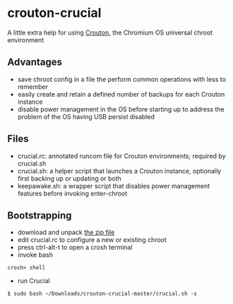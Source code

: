 # crouton-crucial

A little extra help for using [Crouton](https://github.com/dnschneid/crouton), the Chromium OS universal chroot environment

## Advantages
* save chroot config in a file the perform common operations with less to remember
* easily create and retain a defined number of backups for each Crouton instance
* disable power management in the OS before starting up to address the problem of the OS having USB persist disabled

## Files
* crucial.rc: annotated runcom file for Crouton environments; required by crucial.sh
* crucial.sh: a helper script that launches a Crouton instance, optionally first backing up or updating or both
* keepawake.sh: a wrapper script that disables power management features before invoking enter-chroot

## Bootstrapping
* download and unpack [the zip file](https://github.com/qrkourier/crouton-crucial/archive/master.zip)
* edit crucial.rc to configure a new or existing chroot
* press ctrl-alt-t to open a crosh terminal
* invoke bash
```
crosh> shell
```
* run Crucial
```
$ sudo bash ~/Downloads/crouton-crucial-master/crucial.sh -s
```


